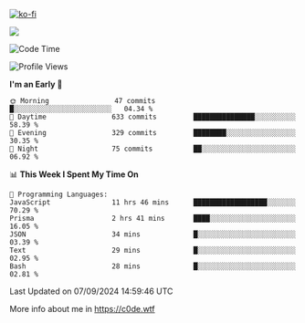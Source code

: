 [![ko-fi](https://ko-fi.com/img/githubbutton_sm.svg)](https://ko-fi.com/Z8Z4Y2LKX)

<a href="https://wakatime.com"><img src="https://wakatime.com/share/@c0dezin/b7f18a7c-ab3a-40b8-8bc7-b1b7bf71f1d6.svg" /></a>

<!--START_SECTION:waka-->
![Code Time](http://img.shields.io/badge/Code%20Time-95%20hrs%2054%20mins-blue)

![Profile Views](http://img.shields.io/badge/Profile%20Views-0-blue)

**I'm an Early 🐤** 

```text
🌞 Morning                47 commits          █░░░░░░░░░░░░░░░░░░░░░░░░   04.34 % 
🌆 Daytime                633 commits         ███████████████░░░░░░░░░░   58.39 % 
🌃 Evening                329 commits         ████████░░░░░░░░░░░░░░░░░   30.35 % 
🌙 Night                  75 commits          ██░░░░░░░░░░░░░░░░░░░░░░░   06.92 % 
```


📊 **This Week I Spent My Time On** 

```text
💬 Programming Languages: 
JavaScript               11 hrs 46 mins      ██████████████████░░░░░░░   70.29 % 
Prisma                   2 hrs 41 mins       ████░░░░░░░░░░░░░░░░░░░░░   16.05 % 
JSON                     34 mins             █░░░░░░░░░░░░░░░░░░░░░░░░   03.39 % 
Text                     29 mins             █░░░░░░░░░░░░░░░░░░░░░░░░   02.95 % 
Bash                     28 mins             █░░░░░░░░░░░░░░░░░░░░░░░░   02.81 % 
```


 Last Updated on 07/09/2024 14:59:46 UTC
<!--END_SECTION:waka-->

More info about me in https://c0de.wtf
